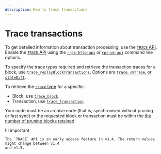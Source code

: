 ```yaml
---
description: How to trace transactions
---
```


# Trace transactions

To get detailed information about transaction processing, use the
[`TRACE` API](../../Reference/API-Methods.md#trace-methods). Enable the
[`TRACE` API](../../Reference/API-Methods.md#trace-methods) using the
[`-rpc-http-api`](../../Reference/CLI/CLI-Syntax.md#rpc-http-api) or
[`rpc-ws-api`](../../Reference/CLI/CLI-Syntax.md#rpc-ws-api) command line options.

To specify the trace types required and retrieve the transaction traces for a block, use
[`trace_replayBlockTransactions`](../../Reference/API-Methods.md#trace_replayblocktransactions). Options are
[`trace`, `vmTrace`, or `stateDiff`](../../Reference/Trace-Types.md).

To retrieve the [`trace` type](../../Reference/Trace-Types.md#trace) for a specific:  

* Block, use [`trace_block`](../../Reference/API-Methods.md#trace_block). 
* Transaction, use [`trace_transaction`](../../Reference/API-Methods.md#trace_transaction). 


Your node must be an archive node (that is, synchronised without pruning or fast sync) or the
requested block or transaction must be within the [the number of pruning blocks retained](../../Reference/CLI/CLI-Syntax.md#pruning-blocks-retained).

!!! important

    The `TRACE` API is an early access feature in v1.4. The return values might change between v1.4
    and v1.5.